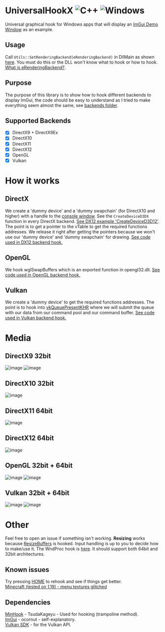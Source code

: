 # UniversalHookX ![C++](https://img.shields.io/badge/language-C%2B%2B-%23f34b7d.svg) ![Windows](https://img.shields.io/badge/platform-Windows-0078d7.svg)
Universal graphical hook for Windows apps that will display an [ImGui Demo Window](https://github.com/bruhmoment21/UniversalHookX/blob/8bb97657c53a802d7db20feec65cd43ed8bfe0c8/UniversalHookX/src/dependencies/imgui/imgui_demo.cpp#L266) as an example.

## Usage
Call `Utils::SetRenderingBackend(eRenderingBackend)` in DllMain as shown [here](https://github.com/bruhmoment21/UniversalHookX/blob/main/UniversalHookX/src/dllmain.cpp#L18).
You must do this or the DLL won't know what to hook or how to hook. [What is eRenderingBackend?](https://github.com/bruhmoment21/UniversalHookX/blob/main/UniversalHookX/src/utils/utils.hpp#L3).

## Purpose
The purpose of this library is to show how to hook different backends to display ImGui, the code should be easy to understand as I tried to make everything seem almost the same, see [backends folder](https://github.com/bruhmoment21/UniversalHookX/tree/main/UniversalHookX/src/hooks/backend).

## Supported Backends
- [x] DirectX9 + DirectX9Ex
- [x] DirectX10
- [x] DirectX11
- [x] DirectX12
- [x] OpenGL
- [x] Vulkan

# How it works
## DirectX
We create a 'dummy device' and a 'dummy swapchain' (for DirectX10 and higher) with a handle to the [console window](https://docs.microsoft.com/en-us/windows/console/getconsolewindow). See the `CreateDeviceD3DX` function in every DirectX backend. [See DX12 example 'CreateDeviceD3D12'](https://github.com/bruhmoment21/UniversalHookX/blob/main/UniversalHookX/src/hooks/backend/dx12/hook_directx12.cpp#L41-L76). The point is to get a pointer to the vTable to get the required functions addresses. We release it right after getting the pointers because we won't use our 'dummy device' and 'dummy swapchain' for drawing. [See code used in DX12 backend hook.](https://github.com/bruhmoment21/UniversalHookX/blob/main/UniversalHookX/src/hooks/backend/dx12/hook_directx12.cpp#L220-L265)
## OpenGL
We hook wglSwapBuffers which is an exported function in opengl32.dll. [See code used in OpenGL backend hook.](https://github.com/bruhmoment21/UniversalHookX/blob/main/UniversalHookX/src/hooks/backend/opengl/hook_opengl.cpp#L55-L60)
## Vulkan
We create a 'dummy device' to get the required functions addresses. The point is to hook into [vkQueuePresentKHR](https://www.khronos.org/registry/vulkan/specs/1.3-extensions/man/html/vkQueuePresentKHR.html) where we will submit the queue with our data from our command pool and our command buffer. [See code used in Vulkan backend hook.](https://github.com/bruhmoment21/UniversalHookX/blob/main/UniversalHookX/src/hooks/backend/vulkan/hook_vulkan.cpp#L304-L315)

# Media
## DirectX9 32bit
![image](https://user-images.githubusercontent.com/53657322/173915161-0c683d0f-7a50-4272-ad4d-3b4e1aaa7939.png)
![image](https://user-images.githubusercontent.com/53657322/173915463-4d19c09c-ab47-443c-9efa-2af49decd3aa.png)
## DirectX10 32bit
![image](https://user-images.githubusercontent.com/53657322/173996412-d842d04c-6ed9-4cd8-87b3-e83fca8dfabe.png)
## DirectX11 64bit
![image](https://user-images.githubusercontent.com/53657322/173915680-598f9a9c-9f63-457d-a9dd-ee5b04da1f31.png)
## DirectX12 64bit
![image](https://user-images.githubusercontent.com/53657322/173922887-f56629da-58bd-4ce6-b818-211c74cad6ab.png)
## OpenGL 32bit + 64bit
![image](https://user-images.githubusercontent.com/53657322/174028360-a59d71e8-de1a-4e79-8df4-8dd40b10775e.png)
![image](https://user-images.githubusercontent.com/53657322/174029463-a7e24813-850b-4261-86b7-4c26fb18a34b.png)
## Vulkan 32bit + 64bit
![image](https://user-images.githubusercontent.com/53657322/175804247-681dd228-5d18-462a-82e4-bd9eab90bdcb.png)
![image](https://user-images.githubusercontent.com/53657322/176169557-d278097a-2e1e-40a1-ac07-2d87865ab363.png)

# Other
Feel free to open an issue if something isn't working. **Resizing** works because [ResizeBuffers](https://docs.microsoft.com/en-us/windows/win32/api/dxgi/nf-dxgi-idxgiswapchain-resizebuffers) is hooked. Input handling is up to you to decide how to make/use it. The WndProc hook is [here](https://github.com/bruhmoment21/UniversalHookX/blob/main/UniversalHookX/src/hooks/hooks.cpp#L41). It should support both 64bit and 32bit architectures.

## Known issues
Try pressing [HOME](https://github.com/bruhmoment21/UniversalHookX/blob/main/UniversalHookX/src/hooks/hooks.cpp#L45-L48) to rehook and see if things get better.  
[Minecraft (tested on 1.19) - menu textures glitched](https://user-images.githubusercontent.com/53657322/174030423-aa92e780-057e-451d-9d60-ddd20f668d03.png)

## Dependencies
[MinHook](https://github.com/TsudaKageyu/minhook) - TsudaKageyu - Used for hooking (trampoline method).  
[ImGui](https://github.com/ocornut/imgui) - ocornut - self-explanatory.  
[Vulkan SDK](https://vulkan.lunarg.com/) - for the Vulkan API.
